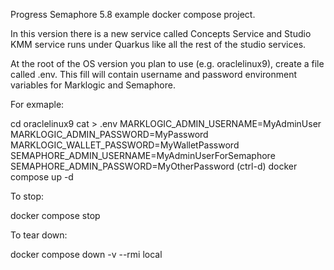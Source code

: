 
Progress Semaphore 5.8 example docker compose project.

In this version there is a new service called Concepts Service and Studio KMM service runs under Quarkus like all the rest of the studio services.

At the root of the OS version you plan to use (e.g. oraclelinux9), create a file called .env. This fill will contain username and password environment variables
for Marklogic and Semaphore.

For exmaple:

cd oraclelinux9
cat > .env
MARKLOGIC_ADMIN_USERNAME=MyAdminUser
MARKLOGIC_ADMIN_PASSWORD=MyPassword
MARKLOGIC_WALLET_PASSWORD=MyWalletPassword
SEMAPHORE_ADMIN_USERNAME=MyAdminUserForSemaphore
SEMAPHORE_ADMIN_PASSWORD=MyOtherPassword
(ctrl-d)
docker compose up -d

To stop:

docker compose stop

To tear down:

docker compose down -v --rmi local
